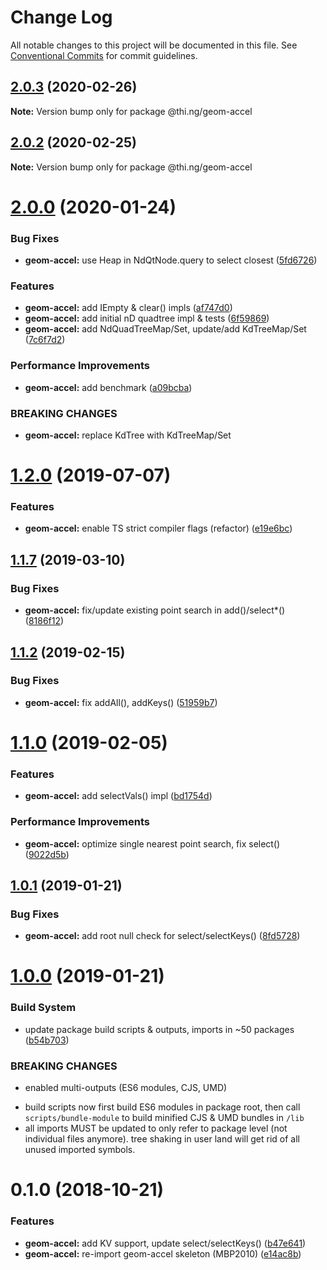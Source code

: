# Change Log

All notable changes to this project will be documented in this file.
See [Conventional Commits](https://conventionalcommits.org) for commit guidelines.

## [2.0.3](https://github.com/thi-ng/umbrella/compare/@thi.ng/geom-accel@2.0.2...@thi.ng/geom-accel@2.0.3) (2020-02-26)

**Note:** Version bump only for package @thi.ng/geom-accel





## [2.0.2](https://github.com/thi-ng/umbrella/compare/@thi.ng/geom-accel@2.0.1...@thi.ng/geom-accel@2.0.2) (2020-02-25)

**Note:** Version bump only for package @thi.ng/geom-accel





# [2.0.0](https://github.com/thi-ng/umbrella/compare/@thi.ng/geom-accel@1.2.10...@thi.ng/geom-accel@2.0.0) (2020-01-24)

### Bug Fixes

* **geom-accel:** use Heap in NdQtNode.query to select closest ([5fd6726](https://github.com/thi-ng/umbrella/commit/5fd67260eeb85cfce8216bc3a3d9e5d304f3d846))

### Features

* **geom-accel:** add IEmpty & clear() impls ([af747d0](https://github.com/thi-ng/umbrella/commit/af747d0e607f193b02e2e9d561d66ce588a8bdc8))
* **geom-accel:** add initial nD quadtree impl & tests ([6f59869](https://github.com/thi-ng/umbrella/commit/6f59869f80222d200c68083b2dad5c1a8da731a0))
* **geom-accel:** add NdQuadTreeMap/Set, update/add KdTreeMap/Set ([7c6f7d2](https://github.com/thi-ng/umbrella/commit/7c6f7d249780dbfcabd60e3f8f6369fb1b42998d))

### Performance Improvements

* **geom-accel:** add benchmark ([a09bcba](https://github.com/thi-ng/umbrella/commit/a09bcbacae2cd7f1e284baaa47f40f64ed6a327e))

### BREAKING CHANGES

* **geom-accel:** replace KdTree with KdTreeMap/Set

# [1.2.0](https://github.com/thi-ng/umbrella/compare/@thi.ng/geom-accel@1.1.17...@thi.ng/geom-accel@1.2.0) (2019-07-07)

### Features

* **geom-accel:** enable TS strict compiler flags (refactor) ([e19e6bc](https://github.com/thi-ng/umbrella/commit/e19e6bc))

## [1.1.7](https://github.com/thi-ng/umbrella/compare/@thi.ng/geom-accel@1.1.6...@thi.ng/geom-accel@1.1.7) (2019-03-10)

### Bug Fixes

* **geom-accel:** fix/update existing point search in add()/select*() ([8186f12](https://github.com/thi-ng/umbrella/commit/8186f12))

## [1.1.2](https://github.com/thi-ng/umbrella/compare/@thi.ng/geom-accel@1.1.1...@thi.ng/geom-accel@1.1.2) (2019-02-15)

### Bug Fixes

* **geom-accel:** fix addAll(), addKeys() ([51959b7](https://github.com/thi-ng/umbrella/commit/51959b7))

# [1.1.0](https://github.com/thi-ng/umbrella/compare/@thi.ng/geom-accel@1.0.2...@thi.ng/geom-accel@1.1.0) (2019-02-05)

### Features

* **geom-accel:** add selectVals() impl ([bd1754d](https://github.com/thi-ng/umbrella/commit/bd1754d))

### Performance Improvements

* **geom-accel:** optimize single nearest point search, fix select() ([9022d5b](https://github.com/thi-ng/umbrella/commit/9022d5b))

## [1.0.1](https://github.com/thi-ng/umbrella/compare/@thi.ng/geom-accel@1.0.0...@thi.ng/geom-accel@1.0.1) (2019-01-21)

### Bug Fixes

* **geom-accel:** add root null check for select/selectKeys() ([8fd5728](https://github.com/thi-ng/umbrella/commit/8fd5728))

# [1.0.0](https://github.com/thi-ng/umbrella/compare/@thi.ng/geom-accel@0.1.11...@thi.ng/geom-accel@1.0.0) (2019-01-21)

### Build System

* update package build scripts & outputs, imports in ~50 packages ([b54b703](https://github.com/thi-ng/umbrella/commit/b54b703))

### BREAKING CHANGES

* enabled multi-outputs (ES6 modules, CJS, UMD)

- build scripts now first build ES6 modules in package root, then call
  `scripts/bundle-module` to build minified CJS & UMD bundles in `/lib`
- all imports MUST be updated to only refer to package level
  (not individual files anymore). tree shaking in user land will get rid of
  all unused imported symbols.

# 0.1.0 (2018-10-21)

### Features

* **geom-accel:** add KV support, update select/selectKeys() ([b47e641](https://github.com/thi-ng/umbrella/commit/b47e641))
* **geom-accel:** re-import geom-accel skeleton (MBP2010) ([e14ac8b](https://github.com/thi-ng/umbrella/commit/e14ac8b))

